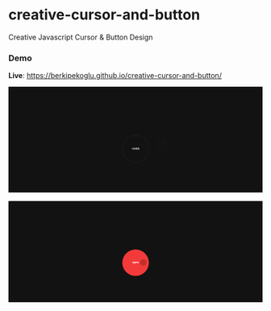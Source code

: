 # creative-cursor-and-button
Creative Javascript Cursor &amp; Button Design

### Demo
**Live**: https://berkipekoglu.github.io/creative-cursor-and-button/

![](nonhover.png)

![](hovered.png)
